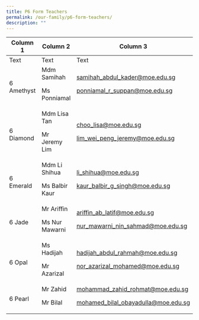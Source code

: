 ```yaml
---
title: P6 Form Teachers
permalink: /our-family/p6-form-teachers/
description: ""
---
```

| Column 1 | Column 2 | Column 3 |
| -------- | -------- | -------- |
| Text     | Text     | Text     |
6 Amethyst | Mdm Samihah<p>Ms Ponniamal</p> | samihah_abdul_kader@moe.edu.sg<p>ponniamal_r_suppan@moe.edu.sg</p>
6 Diamond | Mdm Lisa Tan<p>Mr Jeremy Lim</p> | choo_lisa@moe.edu.sg<p>lim_wei_peng_jeremy@moe.edu.sg</p>
6 Emerald | Mdm Li Shihua<p>Ms Balbir Kaur</p> | li_shihua@moe.edu.sg<p>kaur_balbir_g_singh@moe.edu.sg</p>
6 Jade | Mr Ariffin<p>Ms Nur Mawarni</p> | ariffin_ab_latif@moe.edu.sg<p>nur_mawarni_nin_sahmad@moe.edu.sg</p>
6 Opal | Ms Hadijah<p>Mr Azarizal</p> | hadijah_abdul_rahmah@moe.edu.sg<p>nor_azarizal_mohamed@moe.edu.sg</p>
6 Pearl | Mr Zahid<p>Mr Bilal</p> | mohammad_zahid_rohmat@moe.edu.sg<p>mohamed_bilal_obayadulla@moe.edu.sg</p>

